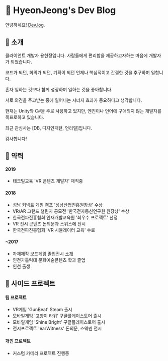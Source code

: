 # 📣 HyeonJeong's Dev Blog

안녕하세요! [Dev.log](https://charotiti9.github.io).


## 🍰 소개
클라이언트 개발자 용현정입니다. 사람들에게 편리함을 제공하고자하는 마음에 개발자가 되었습니다.

코드가 되던, 회의가 되던, 기획이 되던 언제나 핵심적이고 간결한 것을 추구하며 일합니다.

혼자 일하는 것보다 함께 성장하며 일하는 것을 좋아합니다.

서로 의견을 주고받는 중에 일어나는 시너지 효과가 중요하다고 생각합니다.

현재는 Unity와 C#을 주로 사용하고 있지만, 엔진이나 언어에 구애되지 않는 개발자를 목표로하고 있습니다.

최근 관심사는 [DB, 디자인패턴, 언리얼]입니다.

감사합니다!

## 🚩 약력
#### 2019
- 테크빌교육 'VR 콘텐츠 개발자' 재직중
#### 2018
- 성남 커넥트 게임 캠프 '성남산업진흥원장상' 수상
- VR/AR 그랜드 챌린지 공모전 '한국전자통신연구원 원장상' 수상
- 한국전파진흥협회 인재개발교육원 '최우수 프로젝트' 선정
- VR 전시 콘텐츠 돈의문과 스위스에 전시
- 한국전파진흥협회 'VR 시뮬레이터 교육' 수료
#### ~2017
- 자체제작 보드게임 졸업전시 [소개](https://charotiti9.wixsite.com/polaris)
- 인천가톨릭대 문화예술콘텐츠 학과 졸업
- 인천 출생

## 🚀 사이드 프로젝트
#### 팀 프로젝트
- VR게임 'GunBeat' Steam 출시
- 모바일게임 '고양이 타워' 구글플레이스토어 출시
- 모바일게임 'Shine Bright' 구글플레이스토어 출시
- 전시프로젝트 'earWitness' 돈의문, 스웨덴 전시
#### 개인 프로젝트
- 커스텀 카메라 프로젝트 진행중
